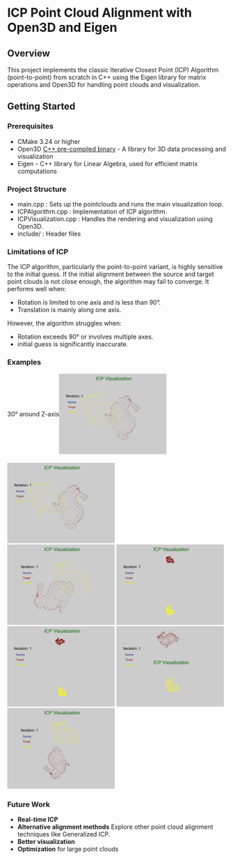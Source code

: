 # ICP Point Cloud Alignment with Open3D and Eigen

## Overview

This project implements the classic Iterative Closest Point (ICP) Algorithm (point-to-point) from scratch in C++ using the Eigen library for matrix operations
and Open3D for handling point clouds and visualization.

## Getting Started

### Prerequisites

* CMake 3.24 or higher 
* Open3D [C++ pre-compiled binary](https://www.open3d.org/docs/latest/getting_started.html) - A library for 3D data processing and visualization
* Eigen - C++ library for Linear Algebra, used for efficient matrix computations

### Project Structure

* main.cpp : Sets up the pointclouds and runs the main visualization loop.
* ICPAlgorithm.cpp : Implementation of ICP algorithm.
* ICPVisualization.cpp : Handles the rendering and visualization using Open3D.
* include/ : Header files

### Limitations of ICP

The ICP algorithm, particularly the point-to-point variant, is highly sensitive to the initial guess. 
If the initial alignment between the source and target point clouds is not close enough, the algorithm may fail to converge. It performs well when:

* Rotation is limited to one axis and is less than 90°.
* Translation is mainly along one axis.

However, the algorithm struggles when:

* Rotation exceeds 90° or involves multiple axes.
*  initial guess is significantly inaccurate.

### Examples
<div style="display: flex; align-items: center; margin-bottom: 20px;">
<p> 30° around Z-axis</p>
    <img src="https://github.com/dsechsan/ICP/blob/a04801b078473514e1eca94ac2062b86da6d35a5/gifs/output-30z.gif" alt="-30° around z-axis" style="width: 49%; height: auto; margin-right: 10px;">
</div>
<img src="https://github.com/dsechsan/ICP/blob/a04801b078473514e1eca94ac2062b86da6d35a5/gifs/output-30z.gif" width="49%" alt="-30° around z-axis" style="margin-right: 10px;"> 
<img src="https://github.com/dsechsan/ICP/blob/a04801b078473514e1eca94ac2062b86da6d35a5/gifs/output60.gif" width="49%" alt="60° around z-axis">
<img src="https://github.com/dsechsan/ICP/blob/a04801b078473514e1eca94ac2062b86da6d35a5/gifs/outputyt1.gif" width="49%" alt="1m along y axis">
<img src="https://github.com/dsechsan/ICP/blob/a04801b078473514e1eca94ac2062b86da6d35a5/gifs/outputytzr30.gif" width="49%" alt="1m along y and 30° around z">
<img src="https://github.com/dsechsan/ICP/blob/a04801b078473514e1eca94ac2062b86da6d35a5/gifs/outputyztzr30.gif" width="49%" alt="0.5m along y, 0.3m around z and 30° around z-axis">
<img src="https://github.com/dsechsan/ICP/blob/a04801b078473514e1eca94ac2062b86da6d35a5/gifs/output120x.gif" width="49%" alt="120° around z-axis">


### Future Work

* **Real-time ICP**
* **Alternative alignment methods** Explore other point cloud alignment techniques like Generalized ICP. 
* **Better visualization**
* **Optimization** for large point clouds


